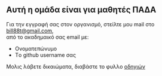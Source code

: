 ## Αυτή η ομάδα είναι για μαθητές ΠΑΔΑ

Για την εγγραφή σας στον οργανισμό, στείλτε μου mail στο bill88t@gmail.com,<br />
από το ακαδημαικό σας email με:
 - Ονοματεπώνυμο
 - Tο github username σας

Μολις λάβετε δικαιώματα, διαβάστε το φυλλο [οδηγιών](https://github.com/PADA-Students/Workflow/blob/main/README.md)
